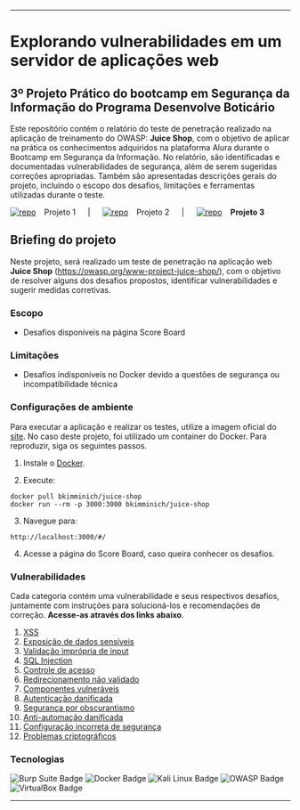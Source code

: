 
---
# Explorando vulnerabilidades em um servidor de aplicações web
## 3º Projeto Prático do bootcamp em Segurança da Informação do Programa Desenvolve Boticário

Este repositório contém o relatório do teste de penetração realizado na aplicação de treinamento do OWASP: **Juice Shop**, com o objetivo de aplicar na prática os conhecimentos adquiridos na plataforma Alura durante o Bootcamp em Segurança da Informação. No relatório, são identificadas e documentadas vulnerabilidades de segurança, além de serem sugeridas correções apropriadas. Também são apresentadas descrições gerais do projeto, incluindo o escopo dos desafios, limitações e ferramentas utilizadas durante o teste.

[![repo](https://img.shields.io/badge/repo-teal?style=plastic&logo=github&logoColor=008080&labelColor=white)](https://github.com/CamilaSCodes/projeto-1-bootcamp-infosec) &ensp; Projeto 1 &emsp; | &emsp;  [![repo](https://img.shields.io/badge/repo-teal?style=plastic&logo=github&logoColor=008080&labelColor=white)](https://github.com/CamilaSCodes/projeto-2-bootcamp-infosec) &ensp; Projeto 2 &emsp; | &emsp;  [![repo](https://img.shields.io/badge/repo-teal?style=plastic&logo=github&logoColor=008080&labelColor=white)](https://github.com/CamilaSCodes/projeto-3-bootcamp-infosec) &ensp; **Projeto 3**

## Briefing do projeto

Neste projeto, será realizado um teste de penetração na aplicação web **Juice Shop** (https://owasp.org/www-project-juice-shop/), com o objetivo de resolver alguns dos desafios propostos, identificar vulnerabilidades e sugerir medidas corretivas.

### Escopo
- Desafios disponíveis na página Score Board

### Limitações
- Desafios indisponíveis no Docker devido a questões de segurança ou incompatibilidade técnica

### Configurações de ambiente

Para executar a aplicação e realizar os testes, utilize a imagem oficial do [site](https://hub.docker.com/r/bkimminich/juice-shop). No caso deste projeto, foi utilizado um container do Docker. Para reproduzir, siga os seguintes passos.

1. Instale o [Docker](https://www.docker.com).

2. Execute:
```
docker pull bkimminich/juice-shop
docker run --rm -p 3000:3000 bkimminich/juice-shop
```

3. Navegue para:
```
http://localhost:3000/#/
```

4. Acesse a página do Score Board, caso queira conhecer os desafios.

### Vulnerabilidades

Cada categoria contém uma vulnerabilidade e seus respectivos desafios, juntamente com instruções para solucioná-los e recomendações de correção. **Acesse-as através dos links abaixo**.
1. [XSS](xss)
2. [Exposição de dados sensíveis](exposição-de-dados-sensíveis)
3. [Validação imprópria de input](validação-imprópria-de-input)
4. [SQL Injection](sql-injection) 
5. [Controle de acesso](controle-de-acesso)
6. [Redirecionamento não validado](redirecionamento-não-validado) 
7. [Componentes vulneráveis](componentes-vulneráveis) 
8. [Autenticação danificada](autenticação-danificada) 
9. [Segurança por obscurantismo](segurança-por-obscurantismo) 
10. [Anti-automação danificada](anti-automação-danificada) 
11. [Configuração incorreta de segurança](configuração-incorreta-de-segurança)
12. [Problemas criptográficos](problemas-criptográficos)

### Tecnologias

![Burp Suite Badge](https://img.shields.io/badge/Burp%20Suite-F63?logo=burpsuite&logoColor=fff&style=for-the-badge) ![Docker Badge](https://img.shields.io/badge/Docker-2496ED?logo=docker&logoColor=fff&style=for-the-badge) ![Kali Linux Badge](https://img.shields.io/badge/Kali%20Linux-557C94?logo=kalilinux&logoColor=fff&style=for-the-badge) ![OWASP Badge](https://img.shields.io/badge/OWASP-000?logo=owasp&logoColor=fff&style=for-the-badge) ![VirtualBox Badge](https://img.shields.io/badge/VirtualBox-183A61?logo=virtualbox&logoColor=fff&style=for-the-badge)

---
